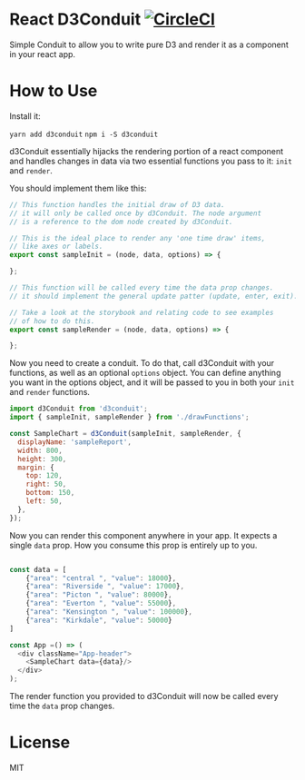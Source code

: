 # React D3Conduit [![CircleCI](https://circleci.com/gh/HMAN1911/d3Conduit/tree/master.svg?style=svg)](https://circleci.com/gh/HMAN1911/d3Conduit/tree/master)

Simple Conduit to allow you to write pure D3 and render it as a component in your react app.

# How to Use

Install it:

`yarn add d3conduit` `npm i -S d3conduit`

d3Conduit essentially hijacks the rendering portion of a react component and handles changes in data via two essential functions you pass to it: `init` and `render`.

You should implement them like this:

```js
// This function handles the initial draw of D3 data.
// it will only be called once by d3Conduit. The node argument
// is a reference to the dom node created by d3Conduit.

// This is the ideal place to render any 'one time draw' items,
// like axes or labels.
export const sampleInit = (node, data, options) => {

};

// This function will be called every time the data prop changes.
// it should implement the general update patter (update, enter, exit).

// Take a look at the storybook and relating code to see examples
// of how to do this.
export const sampleRender = (node, data, options) => {

};
```

Now you need to create a conduit. To do that, call d3Conduit with your functions, as well as an optional `options` object. You can define anything you want in the options object, and it will be passed to you in both your `init` and `render` functions.

```js
import d3Conduit from 'd3conduit';
import { sampleInit, sampleRender } from './drawFunctions';

const SampleChart = d3Conduit(sampleInit, sampleRender, {
  displayName: 'sampleReport',
  width: 800,
  height: 300,
  margin: {
    top: 120,
    right: 50,
    bottom: 150,
    left: 50,
  },
});
```

Now you can render this component anywhere in your app. It expects a single `data` prop. How you consume this prop is entirely up to you.

```js

const data = [
    {"area": "central ", "value": 18000},
    {"area": "Riverside ", "value": 17000},
    {"area": "Picton ", "value": 80000},
    {"area": "Everton ", "value": 55000},
    {"area": "Kensington ", "value": 100000},
    {"area": "Kirkdale", "value": 50000}
]

const App =() => (
  <div className="App-header">
    <SampleChart data={data}/>
  </div>
);
```

The render function you provided to d3Conduit will now be called every time the `data` prop changes.


# License

MIT